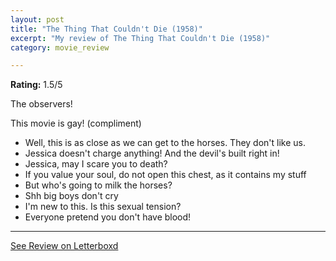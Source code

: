 ```yaml
---
layout: post
title: "The Thing That Couldn't Die (1958)"
excerpt: "My review of The Thing That Couldn't Die (1958)"
category: movie_review

---
```


**Rating:** 1.5/5

The observers!

This movie is gay! (compliment)

* Well, this is as close as we can get to the horses. They don't like us.
* Jessica doesn't charge anything! And the devil's built right in!
* Jessica, may I scare you to death?
* If you value your soul, do not open this chest, as it contains my stuff
* But who's going to milk the horses?
* Shh big boys don't cry
* I'm new to this. Is this sexual tension?
* Everyone pretend you don't have blood!

<hr>

[See Review on Letterboxd](https://boxd.it/5Hylmd)

